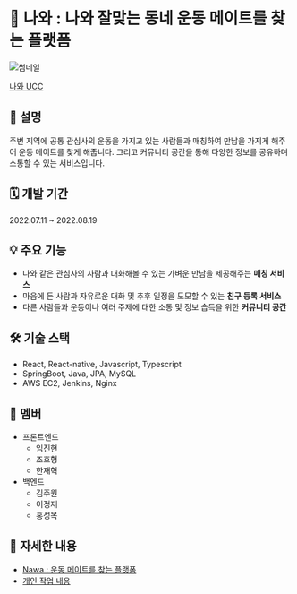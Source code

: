 # 💪 나와 : 나와 잘맞는 동네 운동 메이트를 찾는 플랫폼

![썸네일](https://user-images.githubusercontent.com/95673624/188423788-ca05750d-36e0-42c1-a27d-63469dd904ce.png)

[나와 UCC](https://youtu.be/xIYFsRf1OSA)

## 📜 설명

주변 지역에 공통 관심사의 운동을 가지고 있는 사람들과 매칭하여 만남을 가지게 해주어 운동 메이트를 찾게 해줍니다. 그리고 커뮤니티 공간을 통해 다양한 정보를 공유하며 소통할 수 있는 서비스입니다.

## 🗓️ 개발 기간

2022.07.11 ~ 2022.08.19

## 💡 주요 기능
- 나와 같은 관심사의 사람과 대화해볼 수 있는 가벼운 만남을 제공해주는 **매칭 서비스**
- 마음에 든 사람과 자유로운 대화 및 추후 일정을 도모할 수 있는 **친구 등록 서비스**
- 다른 사람들과 운동이나 여러 주제에 대한 소통 및 정보 습득을 위한 **커뮤니티 공간**

## 🛠️ 기술 스택

- React, React-native, Javascript, Typescript
- SpringBoot, Java, JPA, MySQL
- AWS EC2, Jenkins, Nginx

## 👥 멤버

- 프론트엔드
    - 임진현
    - 조호형
    - 한재혁
- 백엔드
    - 김주원
    - 이정재
    - 홍성목


## **🔗 자세한 내용**

- [Nawa : 운동 메이트를 찾는 플랫폼](https://www.notion.so/Nawa-90ea1a43143346988b8ce7e6b941c08d)
- [개인 작업 내용](https://github.com/Mosquito0076/Nawa-Remind)
